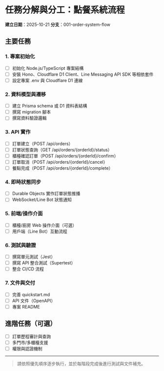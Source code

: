# 任務分解與分工：點餐系統流程

**建立日期**：2025-10-21
**分支**：001-order-system-flow

## 主要任務

### 1. 專案初始化
- [ ] 初始化 Node.js/TypeScript 專案結構
- [ ] 安裝 Hono、Cloudflare D1 Client、Line Messaging API SDK 等相依套件
- [ ] 設定專案 .env 與 Cloudflare D1 連線

### 2. 資料模型與遷移
- [ ] 建立 Prisma schema 或 D1 資料表結構
- [ ] 撰寫 migration 腳本
- [ ] 撰寫資料驗證邏輯

### 3. API 實作
- [ ] 訂單建立（POST /api/orders）
- [ ] 訂單狀態查詢（GET /api/orders/{orderId}/status）
- [ ] 櫃檯確認訂單（POST /api/orders/{orderId}/confirm）
- [ ] 訂單取消（POST /api/orders/{orderId}/cancel）
- [ ] 餐點完成（POST /api/orders/{orderId}/complete）

### 4. 即時狀態同步
- [ ] Durable Objects 實作訂單狀態推播
- [ ] WebSocket/Line Bot 狀態通知

### 5. 前端/操作介面
- [ ] 櫃檯/廚房 Web 操作介面（可選）
- [ ] 用戶端（Line Bot）互動流程

### 6. 測試與驗證
- [ ] 撰寫單元測試（Jest）
- [ ] 撰寫 API 整合測試（Supertest）
- [ ] 整合 CI/CD 流程

### 7. 文件與交付
- [ ] 完善 quickstart.md
- [ ] API 文件（OpenAPI）
- [ ] 專案 README

## 進階任務（可選）
- [ ] 訂單歷程審計與查詢
- [ ] 多門市/多櫃檯支援
- [ ] 權限與認證機制

---

> 請依照優先順序逐步執行，並於每階段完成後進行測試與文件補充。
